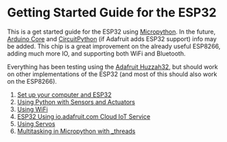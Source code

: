 # Getting Started Guide for the ESP32

This is a get started guide for the ESP32 using [Micropython](https://docs.micropython.org/en/latest/esp8266/index.html). In the future, [Arduino Core](https://github.com/espressif/arduino-esp32) and [CircuitPython](https://learn.adafruit.com/welcome-to-circuitpython/what-is-circuitpython) (if Adafruit adds ESP32 support) info may be added. This chip is a great improvement on the already useful ESP8266, adding much more IO, and supporting both WiFi and Bluetooth.

Everything has been testing using the [Adafruit Huzzah32](https://www.adafruit.com/product/3405), but should work on other implementations of the ESP32 (and most of this should also work on the ESP8266).

1. [Set up your computer and ESP32](docs/setup.md)
1. [Using Python with Sensors and Actuators](docs/basics.md)
1. [Using WiFi](docs/usingwifi.md)
1. [ESP32 Using io.adafruit.com Cloud IoT Service](docs/io-adafruit.md)
1. [Using Servos](docs/servo.md)
1. [Multitasking in Micropython with \_threads](docs/multitasking.md)
